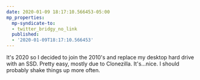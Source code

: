 ```yaml
---
date: 2020-01-09 18:17:10.566453-05:00
mp_properties:
  mp-syndicate-to:
  - twitter_bridgy_no_link
  published:
  - '2020-01-09T18:17:10.566453'
---
```


It's 2020 so I decided to join the 2010's and replace my desktop hard drive with an SSD. Pretty easy, mostly due to Clonezilla.    It's...nice. I should probably shake things up more often.